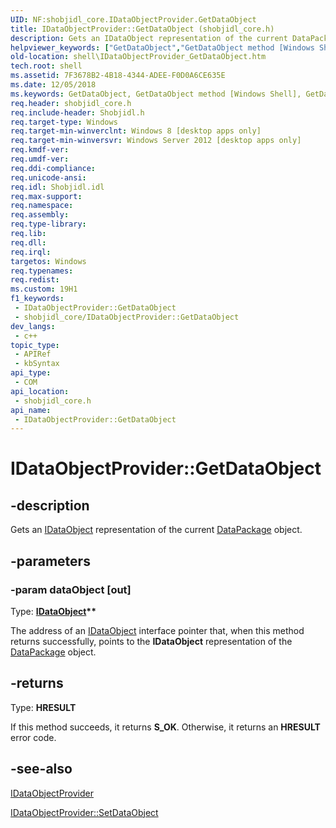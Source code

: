 ```yaml
---
UID: NF:shobjidl_core.IDataObjectProvider.GetDataObject
title: IDataObjectProvider::GetDataObject (shobjidl_core.h)
description: Gets an IDataObject representation of the current DataPackage object.
helpviewer_keywords: ["GetDataObject","GetDataObject method [Windows Shell]","GetDataObject method [Windows Shell]","IDataObjectProvider interface","IDataObjectProvider interface [Windows Shell]","GetDataObject method","IDataObjectProvider.GetDataObject","IDataObjectProvider::GetDataObject","shell.IDataObjectProvider_GetDataObject","shobjidl_core/IDataObjectProvider::GetDataObject"]
old-location: shell\IDataObjectProvider_GetDataObject.htm
tech.root: shell
ms.assetid: 7F3678B2-4B18-4344-ADEE-F0D0A6CE635E
ms.date: 12/05/2018
ms.keywords: GetDataObject, GetDataObject method [Windows Shell], GetDataObject method [Windows Shell],IDataObjectProvider interface, IDataObjectProvider interface [Windows Shell],GetDataObject method, IDataObjectProvider.GetDataObject, IDataObjectProvider::GetDataObject, shell.IDataObjectProvider_GetDataObject, shobjidl_core/IDataObjectProvider::GetDataObject
req.header: shobjidl_core.h
req.include-header: Shobjidl.h
req.target-type: Windows
req.target-min-winverclnt: Windows 8 [desktop apps only]
req.target-min-winversvr: Windows Server 2012 [desktop apps only]
req.kmdf-ver: 
req.umdf-ver: 
req.ddi-compliance: 
req.unicode-ansi: 
req.idl: Shobjidl.idl
req.max-support: 
req.namespace: 
req.assembly: 
req.type-library: 
req.lib: 
req.dll: 
req.irql: 
targetos: Windows
req.typenames: 
req.redist: 
ms.custom: 19H1
f1_keywords:
 - IDataObjectProvider::GetDataObject
 - shobjidl_core/IDataObjectProvider::GetDataObject
dev_langs:
 - c++
topic_type:
 - APIRef
 - kbSyntax
api_type:
 - COM
api_location:
 - shobjidl_core.h
api_name:
 - IDataObjectProvider::GetDataObject
---
```


# IDataObjectProvider::GetDataObject


## -description

Gets an <a href="/windows/desktop/api/objidl/nn-objidl-idataobject">IDataObject</a> representation of the current <a href="/uwp/api/Windows.ApplicationModel.DataTransfer.DataPackage">DataPackage</a> object.

## -parameters

### -param dataObject [out]

Type: <b><a href="/windows/desktop/api/objidl/nn-objidl-idataobject">IDataObject</a>**</b>

The address of an <a href="/windows/desktop/api/objidl/nn-objidl-idataobject">IDataObject</a> interface pointer that, when this method returns successfully, points to the <b>IDataObject</b> representation of the <a href="/uwp/api/Windows.ApplicationModel.DataTransfer.DataPackage">DataPackage</a> object.

## -returns

Type: <b>HRESULT</b>

If this method succeeds, it returns <b xmlns:loc="http://microsoft.com/wdcml/l10n">S_OK</b>. Otherwise, it returns an <b xmlns:loc="http://microsoft.com/wdcml/l10n">HRESULT</b> error code.

## -see-also

<a href="/windows/desktop/api/shobjidl_core/nn-shobjidl_core-idataobjectprovider">IDataObjectProvider</a>



<a href="/windows/desktop/api/shobjidl_core/nf-shobjidl_core-idataobjectprovider-setdataobject">IDataObjectProvider::SetDataObject</a>

